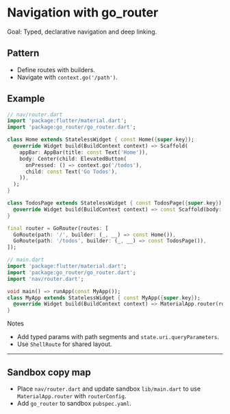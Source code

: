 # Navigation with go_router

Goal: Typed, declarative navigation and deep linking.

## Pattern

- Define routes with builders.
- Navigate with `context.go('/path')`.

## Example

```dart
// nav/router.dart
import 'package:flutter/material.dart';
import 'package:go_router/go_router.dart';

class Home extends StatelessWidget { const Home({super.key});
  @override Widget build(BuildContext context) => Scaffold(
    appBar: AppBar(title: const Text('Home')),
    body: Center(child: ElevatedButton(
      onPressed: () => context.go('/todos'),
      child: const Text('Go Todos'),
    )),
  );
}

class TodosPage extends StatelessWidget { const TodosPage({super.key});
  @override Widget build(BuildContext context) => const Scaffold(body: Center(child: Text('Todos')));
}

final router = GoRouter(routes: [
  GoRoute(path: '/', builder: (_, __) => const Home()),
  GoRoute(path: '/todos', builder: (_, __) => const TodosPage()),
]);
```

```dart
// main.dart
import 'package:flutter/material.dart';
import 'package:go_router/go_router.dart';
import 'nav/router.dart';

void main() => runApp(const MyApp());
class MyApp extends StatelessWidget { const MyApp({super.key});
  @override Widget build(BuildContext context) => MaterialApp.router(routerConfig: router);
}
```

Notes

- Add typed params with path segments and `state.uri.queryParameters`.
- Use `ShellRoute` for shared layout.

---

## Sandbox copy map

- Place `nav/router.dart` and update sandbox `lib/main.dart` to use `MaterialApp.router` with `routerConfig`.
- Add `go_router` to sandbox `pubspec.yaml`.
